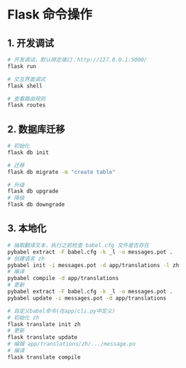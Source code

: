 # Flask 命令操作

## 1. 开发调试

```bash
# 开发调试，默认绑定端口：http://127.0.0.1:5000/
flask run
```

```bash
# 交互界面调式
flask shell
```

```bash
# 查看路由规则
flask routes
```

## 2. 数据库迁移

```bash
# 初始化
flask db init
```

```bash
# 迁移
flask db migrate -m "create table"
```

```bash
# 升级
flask db upgrade
# 降级
flask db downgrade
```

## 3. 本地化

```bash
# 抽取翻译文本，执行之前检查 babel.cfg 文件是否存在
pybabel extract -F babel.cfg -k _l -o messages.pot .
# 创建语言 zh
pybabel init -i messages.pot -d app/translations -l zh
# 编译
pybabel compile -d app/translations
# 更新
pybabel extract -F babel.cfg -k _l -o messages.pot .
pybabel update -i messages.pot -d app/translations
```

```bash
# 自定义babel命令(在app/cli.py中定义)
# 初始化 zh
flask translate init zh
# 更新
flask translate update
# 编辑 app/translations/zh/.../message.po
# 编译
flask translate compile
```
